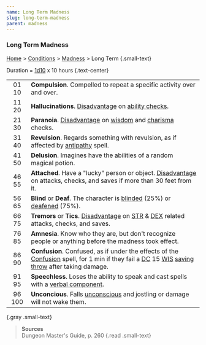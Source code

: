 ```yaml
---
name: Long Term Madness
slug: long-term-madness
parent: madness
---
```

### Long Term Madness
 [Home](dm-operations-center) > [Conditions](conditions) > [Madness](madness)  > Long Term {.small-text}

Duration = [1d10](/roll/1d10) x 10 hours {.text-center}

|||
| :---: | :------------------------------------------------------------------------------------------------------------------------|
| 01 10 | **Compulsion**. Compelled to repeat a specific activity over and over.                                                   |
| 11 20 | **Hallucinations**. [Disadvantage](advantage-and-disadvantage) on [ability checks](ability-checks).                      |
| 21 30 | **Paranoia**. [Disadvantage](advantage-and-disadvantage) on [wisdom](wisdom) and [charisma](charisma) checks.            |
| 31 40 | **Revulsion**. Regards something with revulsion, as if affected by [antipathy](/spell/antipathysympathy) spell.          |
| 41 50 | **Delusion**. Imagines have the abilities of a random magical potion.                                                    | 
| 46 55 | **Attached**. Have a "lucky" person or object. [Disadvantage](advantage-and-disadvantage) on attacks, checks, and saves if more than 30 feet from it. |
| 56 65 | **Blind** or **Deaf**. The character is [blinded](blinded) (25%) or [deafened](deafened) (75%).                          |
| 66 75 | **Tremors** or **Tics**. [Disadvantage](advantage-and-disadvantage) on [STR](STRENGTH) & [DEX](DEXTERITY) related attacks, checks, and saves. |
| 76 85 | **Amnesia**. Know who they are, but don't recognize people or anything before the madness took effect.                   |
| 86 90 | **Confusion**. Confused, as if under the effects of the [Confusion](/spell/confusion) spell, for 1 min if they fail a [DC](difficulty-class) 15 [WIS](wisdom) [saving throw](saving-throw) after taking damage. |
| 91 95 | **Speechless**. Loses the ability to speak and cast spells with a [verbal component](spell-components).                  |
| 96 100  | **Unconcious**. Falls [unconscious](unconscious) and jostling or damage will not wake them.                            |
{.gray .small-text}

> **Sources** <br/>
> Dungeon Master's Guide, p. 260
{.read .small-text}